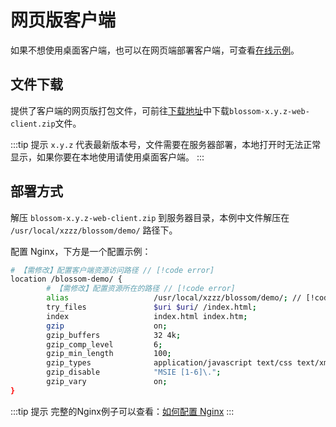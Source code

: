 # 网页版客户端

如果不想使用桌面客户端，也可以在网页端部署客户端，可查看[在线示例](https://www.wangyunf.com/blossom-demo/#/settingIndex)。

## 文件下载

提供了客户端的网页版打包文件，可前往[下载地址](../about/download)中下载`blossom-x.y.z-web-client.zip`文件。

:::tip 提示
`x.y.z` 代表最新版本号，文件需要在服务器部署，本地打开时无法正常显示，如果你要在本地使用请使用桌面客户端。
:::

## 部署方式

解压 `blossom-x.y.z-web-client.zip` 到服务器目录，本例中文件解压在 `/usr/local/xzzz/blossom/demo/` 路径下。

配置 Nginx，下方是一个配置示例：

```bash
# 【需修改】配置客户端资源访问路径 // [!code error]
location /blossom-demo/ {
        # 【需修改】配置资源所在的路径 // [!code error]
        alias                   /usr/local/xzzz/blossom/demo/; // [!code error]
        try_files               $uri $uri/ /index.html;
        index                   index.html index.htm;
        gzip                    on;
        gzip_buffers            32 4k;
        gzip_comp_level         6;
        gzip_min_length         100;
        gzip_types              application/javascript text/css text/xml font/ttf font/otf image/svg+xml;
        gzip_disable            "MSIE [1-6]\.";
        gzip_vary               on;
}

```

:::tip 提示
完整的Nginx例子可以查看：[如何配置 Nginx](./faq#how-config-nginx)
:::